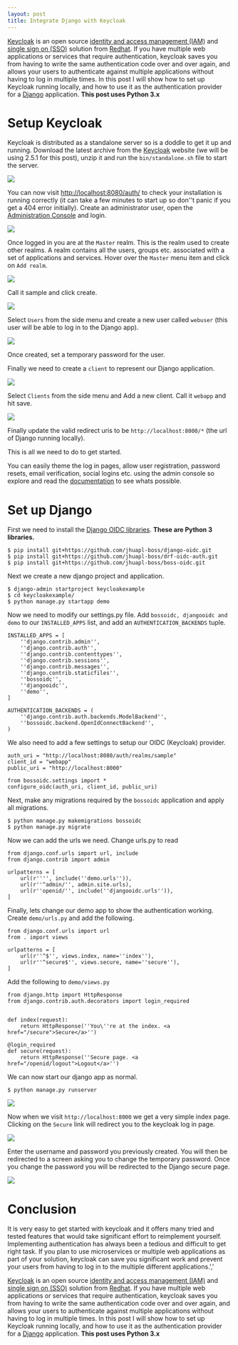 ```yaml
---
layout: post
title: Integrate Django with Keycloak
---
```


[Keycloak](http://www.keycloak.org/) is an open source [identity and access management (IAM)](https://en.wikipedia.org/wiki/Identity_management) and [single sign on (SSO)](https://en.wikipedia.org/wiki/Single_sign-on) solution from [Redhat](https://www.redhat.com/). If you have multiple web applications or services that require authentication, keycloak saves you from having to write the same authentication code over and over again, and allows your users to authenticate against multiple applications without having to log in multiple times. In this post I will show how to set up Keycloak running locally, and how to use it as the authentication provider for a [Django](https://www.djangoproject.com/) application. **This post uses Python 3.x**

# Setup Keycloak

Keycloak is distributed as a standalone server so is a doddle to get it up and running. Download the latest archive from the [Keycloak](http://www.keycloak.org/) website (we will be using 2.5.1 for this post), unzip it and run the `bin/standalone.sh` file to start the server. 

![](/images/Screen-Shot-2017-02-16-at-10-30-33.png)

You can now visit [http://localhost:8080/auth/](http://localhost:8080/auth/) to check your installation is running correctly (it can take a few minutes to start up so don''t panic if you get a 404 error initially). Create an administrator user, open the [Administration Console](http://localhost:8080/auth/admin/) and login.

![](/images/Screen-Shot-2017-02-16-at-10-32-35.png)

Once logged in you are at the `Master` realm. This is the realm used to create other realms. A realm contains all the users, groups etc. associated with a set of applications and services. Hover over the `Master` menu item and click on `Add realm`.

![](/images/Screen-Shot-2017-02-16-at-10-37-41.png)

Call it sample and click create.

![](/images/Screen-Shot-2017-02-16-at-10-38-52.png)

Select `Users` from the side menu and create a new user called `webuser` (this user will be able to log in to the Django app).

![](/images/Screen-Shot-2017-02-16-at-10-39-09.png)

Once created, set a temporary password for the user. 

Finally we need to create a `client` to represent our Django application.

![](/images/Screen-Shot-2017-02-16-at-11-09-34.png)

Select `Clients` from the side menu and Add a new client. Call it `webapp` and hit save.

![](/images/Screen-Shot-2017-02-16-at-11-25-34.png)

Finally update the valid redirect uris to be `http://localhost:8000/*` (the url of Django running locally).

This is all we need to do to get started.

You can easily theme the log in pages, allow user registration, password resets, email verification, social logins etc. using the admin console so explore and read the  [documentation](http://www.keycloak.org/documentation.html) to see whats possible.

# Set up Django

First we need to install the [Django OIDC libraries](https://github.com/jhuapl-boss/boss-oidc). **These are Python 3 libraries.**

```
$ pip install git+https://github.com/jhuapl-boss/django-oidc.git
$ pip install git+https://github.com/jhuapl-boss/drf-oidc-auth.git
$ pip install git+https://github.com/jhuapl-boss/boss-oidc.git
```

Next we create a new django project and application.

```
$ django-admin startproject keycloakexample
$ cd keycloakexample/
$ python manage.py startapp demo
```

Now we need to modify our settings.py file. Add `bossoidc, djangooidc and demo` to our `INSTALLED_APPS` list, and add an `AUTHENTICATION_BACKENDS` tuple.

```
INSTALLED_APPS = [
    ''django.contrib.admin'',
    ''django.contrib.auth'',
    ''django.contrib.contenttypes'',
    ''django.contrib.sessions'',
    ''django.contrib.messages'',
    ''django.contrib.staticfiles'',
    ''bossoidc'',
    ''djangooidc'',  
    ''demo'',
]

AUTHENTICATION_BACKENDS = (
    ''django.contrib.auth.backends.ModelBackend'',
    ''bossoidc.backend.OpenIdConnectBackend'',
)
```

We also need to add a few settings to setup our OIDC (Keycloak) provider.

```
auth_uri = "http://localhost:8080/auth/realms/sample"
client_id = "webapp"
public_uri = "http://localhost:8000"

from bossoidc.settings import *
configure_oidc(auth_uri, client_id, public_uri)
```

Next, make any migrations required by the `bossoidc` application and apply all migrations.

```
$ python manage.py makemigrations bossoidc
$ python manage.py migrate
```

Now we can add the urls we need. Change urls.py to read

```
from django.conf.urls import url, include
from django.contrib import admin

urlpatterns = [
    url(r'''', include(''demo.urls'')),
    url(r''^admin/'', admin.site.urls),
    url(r''openid/'', include(''djangooidc.urls'')),
]
```

Finally, lets change our demo app to show the authentication working. Create `demo/urls.py` and add the following.

```
from django.conf.urls import url
from . import views

urlpatterns = [
    url(r''^$'', views.index, name=''index''),
    url(r''^secure$'', views.secure, name=''secure''),
]
```

Add the following to `demo/views.py`

```
from django.http import HttpResponse
from django.contrib.auth.decorators import login_required


def index(request):
    return HttpResponse(''You\''re at the index. <a href="/secure">Secure</a>'')

@login_required
def secure(request):
    return HttpResponse(''Secure page. <a href="/openid/logout">Logout</a>'')    
```

We can now start our django app as normal.

```
$ python manage.py runserver
```

![](/images/Screen-Shot-2017-02-16-at-11-24-58.png)

Now when we visit `http://localhost:8000` we get a very simple index page. Clicking on the `Secure` link will redirect you to the keycloak log in page.

![](/images/Screen-Shot-2017-02-16-at-11-26-52.png)

Enter the username and password you previously created. You will then be redirected to a screen asking you to change the temporary password. Once you change the password you will be redirected to the Django secure page.

![](/images/Screen-Shot-2017-02-16-at-11-27-18.png)

# Conclusion

It is very easy to get started with keycloak and it offers many tried and tested features that would take significant effort to reimplement yourself. Implementing authentication has always been a tedious and difficult to get right task. If you plan to use microservices or multiple web applications as part of your solution, keycloak can save you significant work and prevent your users from having to log in to the multiple different applications.','<p><a href="http://www.keycloak.org/">Keycloak</a> is an open source <a href="https://en.wikipedia.org/wiki/Identity_management">identity and access management (IAM)</a> and <a href="https://en.wikipedia.org/wiki/Single_sign-on">single sign on (SSO)</a> solution from <a href="https://www.redhat.com/">Redhat</a>. If you have multiple web applications or services that require authentication, keycloak saves you from having to write the same authentication code over and over again, and allows your users to authenticate against multiple applications without having to log in multiple times. In this post I will show how to set up Keycloak running locally, and how to use it as the authentication provider for a <a href="https://www.djangoproject.com/">Django</a> application. <strong>This post uses Python 3.x</strong></p>
